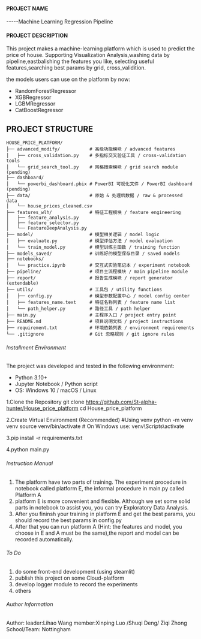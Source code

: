 #### PROJECT NAME ####
-----Machine Learning Regression Pipeline

#### PROJECT DESCRIPTION ####
This project makes a machine-learning platform which is used to predict the price of house. Supporting Visualization Analysis,washing data by pipeline,eastbalishing the features you like, selecting useful features,searching best params by grid, cross_validition. 

the models users can use on the platform by now:
- RandomForestRegressor
- XGBRegressor
- LGBMRegressor
- CatBoostRegressor



## PROJECT STRUCTURE ##

```
HOUSE_PRICE_PLATFORM/
├── advanced_modify/           # 高级功能模块 / advanced features
│   ├── cross_validation.py    # 多指标交叉验证工具 / cross-validation tools
│   └── grid_search_tool.py    # 网格搜索模块 / grid search module (pending)
├── dashboard/
│   └── powerbi_dashboard.pbix # PowerBI 可视化文件 / PowerBI dashboard (pending)
├── data/                      # 原始 & 处理后数据 / raw & processed data
│   └── house_prices_cleaned.csv
├── features_wlh/              # 特征工程模块 / feature engineering
│   ├── feature_analysis.py
│   ├── feature_selector.py
│   └── FeatureDeepAnalysis.py
├── model/                     # 模型相关逻辑 / model logic
│   ├── evaluate.py            # 模型评估方法 / model evaluation
│   └── train_model.py         # 模型训练主函数 / training function
├── models_saved/              # 训练好的模型保存目录 / saved models
├── notebooks/
│   └── practice.ipynb         # 交互式实验笔记本 / experiment notebook
├── pipeline/                  # 项目主流程模块 / main pipeline module
├── report/                    # 报告生成模块 / report generator (extendable)
├── utils/                     # 工具包 / utility functions
│   ├── config.py              # 模型参数配置中心 / model config center
│   ├── features_name.text     # 特征名称列表 / feature name list
│   └── path_helper.py         # 路径工具 / path helper
├── main.py                    # 主程序入口 / project entry point
├── README.md                  # 项目说明文档 / project instructions
├── requirement.txt            # 环境依赖列表 / environment requirements
└── .gitignore                 # Git 忽略规则 / git ignore rules
```




###### Installment Environment ####
The project was developed and tested in the following environment:

- Python 3.10+
- Jupyter Notebook / Python script
- OS: Windows 10 / macOS / Linux

1.Clone the Repository
  git clone https://github.com/St-alpha-hunter/House_price_platform
  cd House_price_platform

2.Create Virtual Environment (Recommended)
  #Using venv
  python -m venv venv
  source venv/bin/activate   # On Windows use: venv\Scripts\activate

3.pip install -r requirements.txt

4.python main.py

###### Instruction Manual ######
1. The platform have two parts of training.  The experiment procedure in notebook called platform E, the informal procedure in main.py called Platform A
2. platform E is more convenient and flexible. Although we set some solid parts in notebook to assist you, you can try Exploratory Data Analysis.
3. After you fininsh your training in platform E and get the best params, you should record the best params in config.py
4. After that you can run platform A (Hint: the features and model, you choose in E and A must be the same),the report and model can be recorded automatically.

###### To Do ######
1. do some front-end development (using steamlit)
2. publish this project on some Cloud-platform
3. develop logger module to record the experiments 
4. others



###### Author Information ######
Author: leader:Lihao Wang 
        member:Xinping Luo /Shuqi Deng/ Ziqi Zhong
School/Team: Nottingham 
